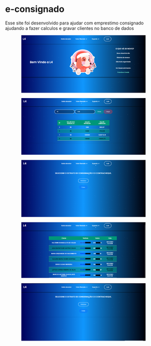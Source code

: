 # e-consignado
Esse site foi desenvolvido para ajudar com emprestimo consignado ajudando a fazer calculos e gravar clientes no banco de dados

<p align="center"><img src="https://github.com/HelioConde/e-consignado/blob/main/img/index.png" width="400"></p>

<p align="center"><img src="https://github.com/HelioConde/e-consignado/blob/main/img/index2.png" width="400"></p>

<p align="center"><img src="https://github.com/HelioConde/e-consignado/blob/main/img/index3.png" width="400"></p>

<p align="center"><img src="https://github.com/HelioConde/e-consignado/blob/main/img/index4.png" width="400"></p>

<p align="center"><img src="https://github.com/HelioConde/e-consignado/blob/main/img/index5.png" width="400"></p>
